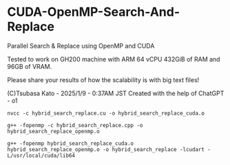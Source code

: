 # CUDA-OpenMP-Search-And-Replace
Parallel Search &amp; Replace using OpenMP and CUDA

Tested to work on GH200 machine with ARM 64 vCPU 432GiB of RAM and 96GB of VRAM.

Please share your results of how the scalability is with big text files!

(C)Tsubasa Kato - 2025/1/9 - 0:37AM JST
Created with the help of ChatGPT - o1

```
nvcc -c hybrid_search_replace.cu -o hybrid_search_replace_cuda.o
```

```
g++ -fopenmp -c hybrid_search_replace.cpp -o hybrid_search_replace_openmp.o
```

```
g++ -fopenmp hybrid_search_replace_cuda.o hybrid_search_replace_openmp.o -o hybrid_search_replace -lcudart -L/usr/local/cuda/lib64
```

